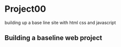 # Project00
building up a base line site with html css and javascript
## Building a baseline web project
